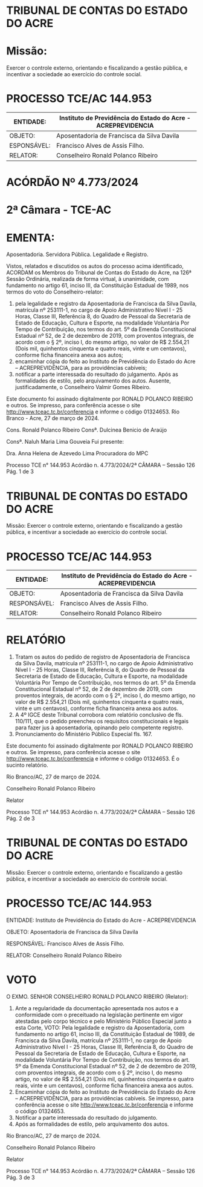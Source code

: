 # TRIBUNAL DE CONTAS DO ESTADO DO ACRE

# Missão:

Exercer o controle externo, orientando e fiscalizando a gestão pública, e incentivar a sociedade ao exercício do controle social.

# PROCESSO TCE/AC 144.953

|ENTIDADE:|Instituto de Previdência do Estado do Acre - ACREPREVIDENCIA|
|---|---|
|OBJETO:|Aposentadoria de Francisca da Silva Davila|
|ESPONSÁVEL:|Francisco Alves de Assis Filho.|
|RELATOR:|Conselheiro Ronald Polanco Ribeiro|

# ACÓRDÃO Nº 4.773/2024

# 2ª Câmara - TCE-AC

# EMENTA:

Aposentadoria. Servidora Pública. Legalidade e Registro.

Vistos, relatados e discutidos os autos do processo acima identificado, ACORDAM os Membros do Tribunal de Contas do Estado do Acre, na 126ª Sessão Ordinária, realizada de forma virtual, à unanimidade, com fundamento no artigo 61, inciso III, da Constituição Estadual de 1989, nos termos do voto do Conselheiro-relator:

1. pela legalidade e registro da Aposentadoria de Francisca da Silva Davila, matrícula nº 253111-1, no cargo de Apoio Administrativo Nível I - 25 Horas, Classe III, Referência 8, do Quadro de Pessoal da Secretaria de Estado de Educação, Cultura e Esporte, na modalidade Voluntária Por Tempo de Contribuição, nos termos do art. 5º da Emenda Constitucional Estadual nº 52, de 2 de dezembro de 2019, com proventos integrais, de acordo com o § 2º, inciso I, do mesmo artigo, no valor de R$ 2.554,21 (Dois mil, quinhentos cinquenta e quatro reais, vinte e um centavos), conforme ficha financeira anexa aos autos;
2. encaminhar cópia do feito ao Instituto de Previdência do Estado do Acre – ACREPREVIDÊNCIA, para as providências cabíveis;
3. notificar a parte interessada do resultado do julgamento. Após as formalidades de estilo, pelo arquivamento dos autos. Ausente, justificadamente, o Conselheiro Valmir Gomes Ribeiro.

Este documento foi assinado digitalmente por RONALD POLANCO RIBEIRO e outros. Se impresso, para conferência acesse o site http://www.tceac.tc.br/conferencia e informe o código 01324653. Rio Branco - Acre, 27 de março de 2024.

Cons. Ronald Polanco Ribeiro                              Consª. Dulcinea Benicio de Araújo

Consª. Naluh Maria Lima Gouveia                           Fui presente:

Dra. Anna Helena de Azevedo Lima
Procuradora do MPC

Processo TCE n° 144.953 Acórdão n. 4.773/2024/2ª CÂMARA – Sessão 126                            Pág. 1 de 3

# TRIBUNAL DE CONTAS DO ESTADO DO ACRE

Missão: Exercer o controle externo, orientando e fiscalizando a gestão pública, e incentivar a sociedade ao exercício do controle social.

# PROCESSO TCE/AC 144.953

|ENTIDADE:|Instituto de Previdência do Estado do Acre - ACREPREVIDENCIA|
|---|---|
|OBJETO:|Aposentadoria de Francisca da Silva Davila|
|RESPONSÁVEL:|Francisco Alves de Assis Filho.|
|RELATOR:|Conselheiro Ronald Polanco Ribeiro|

# RELATÓRIO

1. Tratam os autos do pedido de registro de Aposentadoria de Francisca da Silva Davila, matrícula nº 253111-1, no cargo de Apoio Administrativo Nível I - 25 Horas, Classe III, Referência 8, do Quadro de Pessoal da Secretaria de Estado de Educação, Cultura e Esporte, na modalidade Voluntária Por Tempo de Contribuição, nos termos do art. 5º da Emenda Constitucional Estadual nº 52, de 2 de dezembro de 2019, com proventos integrais, de acordo com o § 2º, inciso I, do mesmo artigo, no valor de R$ 2.554,21 (Dois mil, quinhentos cinquenta e quatro reais, vinte e um centavos), conforme ficha financeira anexa aos autos.
2. A 4º IGCE deste Tribunal corrobora com relatório conclusivo de fls. 110/111, que o pedido preencheu os requisitos constitucionais e legais para fazer jus à aposentadoria, opinando pelo competente registro.
3. Pronunciamento do Ministério Público Especial fls. 167.

Este documento foi assinado digitalmente por RONALD POLANCO RIBEIRO e outros. Se impresso, para conferência acesse o site http://www.tceac.tc.br/conferencia e informe o código 01324653. É o sucinto relatório.

Rio Branco/AC, 27 de março de 2024.

Conselheiro Ronald Polanco Ribeiro

Relator

Processo TCE n° 144.953 Acórdão n. 4.773/2024/2ª CÂMARA – Sessão 126 Pág. 2 de 3

# TRIBUNAL DE CONTAS DO ESTADO DO ACRE

Missão: Exercer o controle externo, orientando e fiscalizando a gestão pública, e incentivar a sociedade ao exercício do controle social.

# PROCESSO TCE/AC 144.953

ENTIDADE: Instituto de Previdência do Estado do Acre - ACREPREVIDENCIA

OBJETO: Aposentadoria de Francisca da Silva Davila

RESPONSÁVEL: Francisco Alves de Assis Filho.

RELATOR: Conselheiro Ronald Polanco Ribeiro

# VOTO

O EXMO. SENHOR CONSELHEIRO RONALD POLANCO RIBEIRO (Relator):

1. Ante a regularidade da documentação apresentada nos autos e a conformidade com o preceituado na legislação pertinente em vigor atestadas pelo corpo técnico e pelo Ministério Público Especial junto a esta Corte, VOTO:
Pela legalidade e registro da Aposentadoria, com fundamento no artigo 61, inciso III, da Constituição Estadual de 1989, de Francisca da Silva Davila, matrícula nº 253111-1, no cargo de Apoio Administrativo Nível I - 25 Horas, Classe III, Referência 8, do Quadro de Pessoal da Secretaria de Estado de Educação, Cultura e Esporte, na modalidade Voluntária Por Tempo de Contribuição, nos termos do art. 5º da Emenda Constitucional Estadual nº 52, de 2 de dezembro de 2019, com proventos integrais, de acordo com o § 2º, inciso I, do mesmo artigo, no valor de R$ 2.554,21 (Dois mil, quinhentos cinquenta e quatro reais, vinte e um centavos), conforme ficha financeira anexa aos autos.
2. Encaminhar cópia do feito ao Instituto de Previdência do Estado do Acre – ACREPREVIDÊNCIA, para as providências cabíveis. Se impresso, para conferência acesse o site http://www.tceac.tc.br/conferencia e informe o código 01324653.
3. Notificar a parte interessada do resultado do julgamento.
4. Após as formalidades de estilo, pelo arquivamento dos autos.

Rio Branco/AC, 27 de março de 2024.

Conselheiro Ronald Polanco Ribeiro

Relator

Processo TCE n° 144.953 Acórdão n. 4.773/2024/2ª CÂMARA – Sessão 126 Pág. 3 de 3

